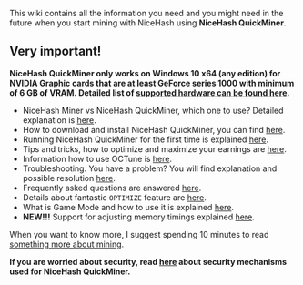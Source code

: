 This wiki contains all the information you need and you might need in the future when you start mining with NiceHash using **NiceHash QuickMiner**.

## Very important!

**NiceHash QuickMiner only works on Windows 10 x64 (any edition) for NVIDIA Graphic cards that are at least GeForce series 1000 with minimum of 6 GB of VRAM. Detailed list of [supported hardware can be found here](https://github.com/nicehash/NiceHashQuickMiner/wiki/Supported-hardware).**

* NiceHash Miner vs NiceHash QuickMiner, which one to use? Detailed explanation is [here](https://github.com/nicehash/NiceHashQuickMiner/wiki/Why-NiceHash-QuickMiner).
* How to download and install NiceHash QuickMiner, you can find [here](https://github.com/nicehash/NiceHashQuickMiner/wiki/Installation).
* Running NiceHash QuickMiner for the first time is explained [here](https://github.com/nicehash/NiceHashQuickMiner/wiki/Starting-for-the-first-time).
* Tips and tricks, how to optimize and maximize your earnings are [here](https://github.com/nicehash/NiceHashQuickMiner/wiki/Tips-&-tricks).
* Information how to use OCTune is [here](https://github.com/nicehash/NiceHashQuickMiner/wiki/OCTune).
* Troubleshooting. You have a problem? You will find explanation and possible resolution [here](https://github.com/nicehash/NiceHashQuickMiner/wiki/Troubleshooting).
* Frequently asked questions are answered [here](https://github.com/nicehash/NiceHashQuickMiner/wiki/FAQ).
* Details about fantastic `OPTIMIZE` feature are [here](https://github.com/nicehash/NiceHashQuickMiner/wiki/One-click-Optimizations).
* What is Game Mode and how to use it is explained [here](https://github.com/nicehash/NiceHashQuickMiner/wiki/Game-Mode).
* **NEW!!!** Support for adjusting memory timings explained [here](https://github.com/nicehash/NiceHashQuickMiner/wiki/Memory-timings).

When you want to know more, I suggest spending 10 minutes to read [something more about mining](https://github.com/nicehash/NiceHashQuickMiner/wiki/Hashing-speed,-accepted-rejected-speed-and-shares).

**If you are worried about security, read [here](https://github.com/nicehash/NiceHashQuickMiner/wiki/Security-Mechanisms) about security mechanisms used for NiceHash QuickMiner.**
